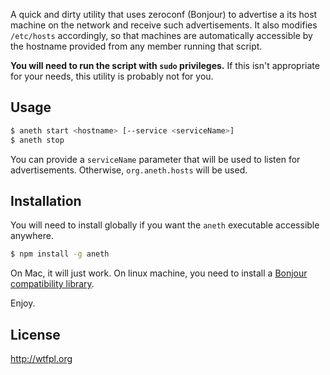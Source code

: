 A quick and dirty utility that uses zeroconf (Bonjour) to advertise a its host machine 
on the network and receive such advertisements. It also modifies `/etc/hosts` accordingly,
so that machines are automatically accessible by the hostname provided from any member running
that script.

**You will need to run the script with `sudo` privileges.** If this isn't appropriate for your 
needs, this utility is probably not for you.

## Usage

```bash
$ aneth start <hostname> [--service <serviceName>]
$ aneth stop
```

You can provide a `serviceName` parameter that will be used to listen for advertisements. 
Otherwise, `org.aneth.hosts` will be used.

## Installation

You will need to install globally if you want the `aneth` executable accessible anywhere.

```bash
$ npm install -g aneth
```

On Mac, it will just work. On linux machine, you need to install a [Bonjour
compatibility library](https://github.com/agnat/node_mdns#installation).

Enjoy.

## License

http://wtfpl.org